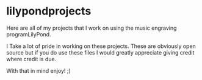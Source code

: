 # lilypondprojects

Here are all of my projects that I work on using the music engraving programLilyPond. 

I Take a lot of pride in working on these projects. These are obviously open source but if you do use these files I would greatly appreciate giving credit where credit is due.

With that in mind enjoy! ;)
